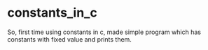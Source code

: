 # constants_in_c
So, first time using constants in c, made simple program which has constants with fixed value and prints them.
